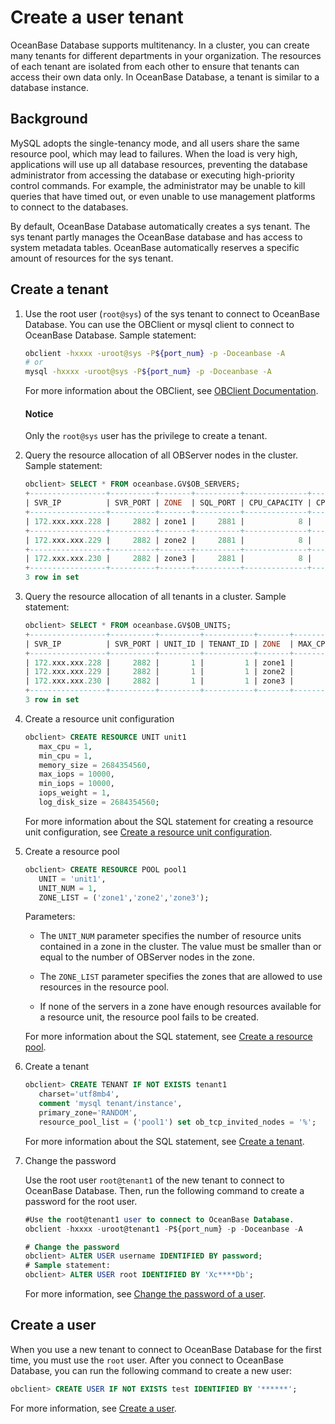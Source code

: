 # Create a user tenant

OceanBase Database supports multitenancy. In a cluster, you can create many tenants for different departments in your organization. The resources of each tenant are isolated from each other to ensure that tenants can access their own data only. In OceanBase Database, a tenant is similar to a database instance.

## Background

MySQL adopts the single-tenancy mode, and all users share the same resource pool, which may lead to failures. When the load is very high, applications will use up all database resources, preventing the database administrator from accessing the database or executing high-priority control commands. For example, the administrator may be unable to kill queries that have timed out, or even unable to use management platforms to connect to the databases.

By default, OceanBase Database automatically creates a sys tenant. The sys tenant partly manages the OceanBase database and has access to system metadata tables. OceanBase automatically reserves a specific amount of resources for the sys tenant.

## Create a tenant

1. Use the root user (`root@sys`) of the sys tenant to connect to OceanBase Database. You can use the OBClient or mysql client to connect to OceanBase Database. Sample statement:

   ```bash
   obclient -hxxxx -uroot@sys -P${port_num} -p -Doceanbase -A
   # or
   mysql -hxxxx -uroot@sys -P${port_num} -p -Doceanbase -A
   ```

   For more information about the OBClient, see [OBClient Documentation](https://github.com/oceanbase/obclient/blob/master/README.md).

   <main id="notice" type='notice'>
   <h4>Notice</h4>
   <p>Only the <code>root@sys</code> user has the privilege to create a tenant. </p>
   </main>

2. Query the resource allocation of all OBServer nodes in the cluster. Sample statement:

   ```sql
   obclient> SELECT * FROM oceanbase.GV$OB_SERVERS;
   +-----------------+----------+-------+----------+--------------+------------------+--------------+------------------+--------------+--------------+-------------------+-------------------+-----------------+--------------------+------------------+-------------------------+--------------+-------------------------+-----------------------+
   | SVR_IP          | SVR_PORT | ZONE  | SQL_PORT | CPU_CAPACITY | CPU_CAPACITY_MAX | CPU_ASSIGNED | CPU_ASSIGNED_MAX | MEM_CAPACITY | MEM_ASSIGNED | LOG_DISK_CAPACITY | LOG_DISK_ASSIGNED | LOG_DISK_IN_USE | DATA_DISK_CAPACITY | DATA_DISK_IN_USE | DATA_DISK_HEALTH_STATUS | MEMORY_LIMIT | DATA_DISK_ABNORMAL_TIME | SSL_CERT_EXPIRED_TIME |
   +-----------------+----------+-------+----------+--------------+------------------+--------------+------------------+--------------+--------------+-------------------+-------------------+-----------------+--------------------+------------------+-------------------------+--------------+-------------------------+-----------------------+
   | 172.xxx.xxx.228 |     2882 | zone1 |     2881 |            8 |                8 |            1 |                1 |  10737418240 |   2684354560 |        5368709120 |        2684354560 |       134217728 |        10737418240 |        83886080  | NORMAL                  |  17179869184 | NULL                    | NULL                  |
   +-----------------+----------+-------+----------+--------------+------------------+--------------+------------------+--------------+--------------+-------------------+-------------------+-----------------+--------------------+------------------+-------------------------+--------------+-------------------------+-----------------------+
   | 172.xxx.xxx.229 |     2882 | zone2 |     2881 |            8 |                8 |            1 |                1 |  10737418240 |   2684354560 |        5368709120 |        2684354560 |       134217728 |        10737418240 |        83886080  | NORMAL                  |  17179869184 | NULL                    | NULL                  |
   +-----------------+----------+-------+----------+--------------+------------------+--------------+------------------+--------------+--------------+-------------------+-------------------+-----------------+--------------------+------------------+-------------------------+--------------+-------------------------+-----------------------+
   | 172.xxx.xxx.230 |     2882 | zone3 |     2881 |            8 |                8 |            1 |                1 |  10737418240 |   2684354560 |        5368709120 |        2684354560 |       134217728 |        10737418240 |        83886080  | NORMAL                  |  17179869184 | NULL                    | NULL                  |
   +-----------------+----------+-------+----------+--------------+------------------+--------------+------------------+--------------+--------------+-------------------+-------------------+-----------------+--------------------+------------------+-------------------------+--------------+-------------------------+-----------------------+
   3 row in set
   ```

3. Query the resource allocation of all tenants in a cluster. Sample statement:

   ```sql
   obclient> SELECT * FROM oceanbase.GV$OB_UNITS;
   +-----------------+----------+---------+-----------+-------+---------+---------+-------------+----------+----------+-------------+---------------+-----------------+------------------+--------+----------------------------+
   | SVR_IP          | SVR_PORT | UNIT_ID | TENANT_ID | ZONE  | MAX_CPU | MIN_CPU | MEMORY_SIZE | MAX_IOPS | MIN_IOPS | IOPS_WEIGHT | LOG_DISK_SIZE | LOG_DISK_IN_USE | DATA_DISK_IN_USE | STATUS | CREATE_TIME                |
   +-----------------+----------+---------+-----------+-------+---------+---------+-------------+----------+----------+-------------+---------------+-----------------+------------------+--------+----------------------------+
   | 172.xxx.xxx.228 |     2882 |       1 |         1 | zone1 |       1 |       1 |  2684354560 |    10000 |    10000 |           1 |    2684354560 |        85075438 |        83886080  | NORMAL | 2022-11-08 14:24:01.960562 |
   | 172.xxx.xxx.229 |     2882 |       1 |         1 | zone2 |       1 |       1 |  2684354560 |    10000 |    10000 |           1 |    2684354560 |        85075438 |        83886080  | NORMAL | 2022-11-08 14:24:01.960562 |
   | 172.xxx.xxx.230 |     2882 |       1 |         1 | zone3 |       1 |       1 |  2684354560 |    10000 |    10000 |           1 |    2684354560 |        85075438 |        83886080  | NORMAL | 2022-11-08 14:24:01.960562 |
   +-----------------+----------+---------+-----------+-------+---------+---------+-------------+----------+----------+-------------+---------------+-----------------+------------------+--------+----------------------------+
   3 row in set
   ```

4. Create a resource unit configuration

   ```sql
   obclient> CREATE RESOURCE UNIT unit1
      max_cpu = 1,
      min_cpu = 1,
      memory_size = 2684354560,
      max_iops = 10000,
      min_iops = 10000,
      iops_weight = 1,
      log_disk_size = 2684354560;
   ```

   For more information about the SQL statement for creating a resource unit configuration, see [Create a resource unit configuration](../3.manage-resources/2.create-a-resource-unit.md).

5. Create a resource pool

   ```sql
   obclient> CREATE RESOURCE POOL pool1
      UNIT = 'unit1',
      UNIT_NUM = 1,
      ZONE_LIST = ('zone1','zone2','zone3');
   ```

   Parameters:

   * The `UNIT_NUM` parameter specifies the number of resource units contained in a zone in the cluster. The value must be smaller than or equal to the number of OBServer nodes in the zone.

   * The `ZONE_LIST` parameter specifies the zones that are allowed to use resources in the resource pool.

   * If none of the servers in a zone have enough resources available for a resource unit, the resource pool fails to be created.

   For more information about the SQL statement, see [Create a resource pool](../3.manage-resources/4.create-a-resource-pool.md).

6. Create a tenant

   ```sql
   obclient> CREATE TENANT IF NOT EXISTS tenant1
      charset='utf8mb4',
      comment 'mysql tenant/instance',
      primary_zone='RANDOM',
      resource_pool_list = ('pool1') set ob_tcp_invited_nodes = '%';
   ```

   For more information about the SQL statement, see [Create a tenant](2.create-a-tenant.md).

7. Change the password

   Use the root user `root@tenant1` of the new tenant to connect to OceanBase Database. Then, run the following command to create a password for the root user.

   ```sql
   #Use the root@tenant1 user to connect to OceanBase Database.
   obclient -hxxxx -uroot@tenant1 -P${port_num} -p -Doceanbase -A

   # Change the password
   obclient> ALTER USER username IDENTIFIED BY password;
   # Sample statement:
   obclient> ALTER USER root IDENTIFIED BY 'Xc****Db';
   ```

   For more information, see [Change the password of a user](9.manage-users-and-permissions/3.mysql-mode/6.change-user-password-of-mysql-mode.md).

## Create a user

When you use a new tenant to connect to OceanBase Database for the first time, you must use the `root` user. After you connect to OceanBase Database, you can run the following command to create a new user:

```sql
obclient> CREATE USER IF NOT EXISTS test IDENTIFIED BY '******';
```

For more information, see [Create a user](9.manage-users-and-permissions/3.mysql-mode/1.create-user-of-mysql-mode.md).
